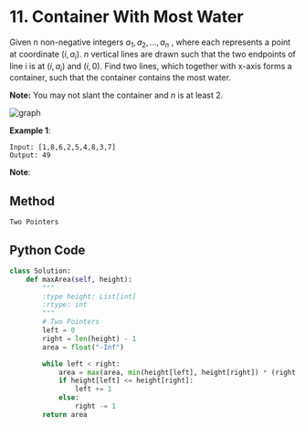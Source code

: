 # 11. Container With Most Water

Given n non-negative integers $a_1, a_2, ..., a_n$ , where each represents a point at coordinate $(i, a_i)$. $n$ vertical lines are drawn such that the two endpoints of line i is at $(i, a_i)$ and $(i, 0)$. Find two lines, which together with x-axis forms a container, such that the container contains the most water.

**Note:** You may not slant the container and *n* is at least 2.

![graph](https://s3-lc-upload.s3.amazonaws.com/uploads/2018/07/17/question_11.jpg "The above vertical lines are represented by array [1,8,6,2,5,4,8,3,7]. In this case, the max area of water (blue section) the container can contain is 49.")

**Example 1**:

    Input: [1,8,6,2,5,4,8,3,7]
    Output: 49

**Note**:

## Method

    Two Pointers

## Python Code

```python
class Solution:
    def maxArea(self, height):
        """
        :type height: List[int]
        :rtype: int
        """
        # Two Pointers
        left = 0
        right = len(height) - 1
        area = float("-Inf")

        while left < right:
            area = max(area, min(height[left], height[right]) * (right - left))
            if height[left] <= height[right]:
                left += 1
            else:
                right -= 1
        return area
```
